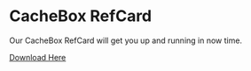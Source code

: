 # CacheBox RefCard

Our CacheBox RefCard will get you up and running in now time.

[Download Here](https://github.com/ColdBox/cbox-refcards/raw/master/CacheBox/CacheBox-Refcard.pdf)

